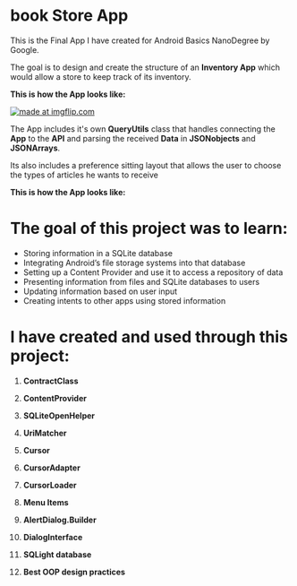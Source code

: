 # book Store App

This is the Final App I have created for Android Basics NanoDegree by Google.

The goal is to design and create the structure of an **Inventory App** which would allow a store to keep track of its inventory.

**This is how the App looks like:**

<a href="https://gfycat.com/gifs/detail/WideeyedUnselfishAuklet"><img src="https://www.youtube.com/watch?v=tudiW3u15XE" title="made at imgflip.com"/></a>


The App includes it's own **QueryUtils** class that handles connecting the **App** to the **API** and parsing the received **Data** in **JSONobjects** and **JSONArrays**.

Its also includes a preference sitting layout that allows the user to choose the types of articles he wants to receive 

**This is how the App looks like:**

# The goal of this project was to learn:

-   Storing information in a SQLite database
-   Integrating Android’s file storage systems into that database
-   Setting up a Content Provider and use it to access a repository of data
-   Presenting information from files and SQLite databases to users
-   Updating information based on user input
-   Creating intents to other apps using stored information

# I have created and used through this project:

 1. **ContractClass**
  
2. **ContentProvider**

3. **SQLiteOpenHelper**

4. **UriMatcher**

5. **Cursor**

6. **CursorAdapter**

7. **CursorLoader**

8. **Menu Items**

9. **AlertDialog.Builder**

10. **DialogInterface** 

11. **SQLight database**

12. **Best OOP  design practices**

 
